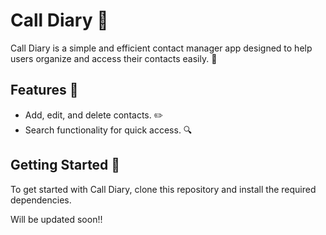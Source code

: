 # Call Diary 📇

Call Diary is a simple and efficient contact manager app designed to help users organize and access their contacts easily. 🚀

## Features 🌟

- Add, edit, and delete contacts. ✏️
- Search functionality for quick access. 🔍

## Getting Started 🏁

To get started with Call Diary, clone this repository and install the required dependencies.

Will be updated soon!!
